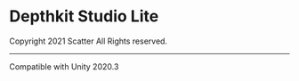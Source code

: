 # Depthkit Studio Lite
Copyright 2021 Scatter All Rights reserved.

***
Compatible with Unity 2020.3


